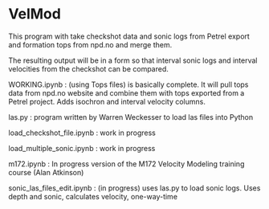 # VelMod
This program with take checkshot data and sonic logs from Petrel export and formation tops from npd.no and merge them.

The resulting output will be in a form so that interval sonic logs and interval velocities from the checkshot can be compared.

WORKING.ipynb : (using Tops files) is basically complete.  It will pull tops data from npd.no website and combine them with tops exported from a Petrel project.  Adds isochron and interval velocity columns.

las.py : program written by Warren Weckesser to load las files into Python

load_checkshot_file.ipynb : work in progress

load_multiple_sonic.ipynb : work in progress

m172.ipynb :  In progress version of the M172 Velocity Modeling training course (Alan Atkinson)

sonic_las_files_edit.ipynb : (in progress) uses las.py to load sonic logs.  Uses depth and sonic, calculates velocity, one-way-time
